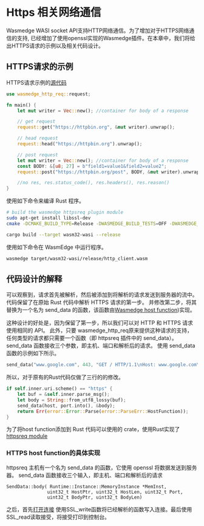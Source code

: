 # Https 相关网络通信

Wasmedge WASI socket API支持HTTP网络通信。为了增加对于HTTPS网络通信的支持, 已经增加了使用openssl实现的Wasmedge插件。在本章中，我们将给出HTTPS请求的示例以及相关代码设计。

## HTTPS请求的示例

HTTPS请求示例的[源代码](https://github.com/2019zhou/wasmedge_http_req/blob/zhou/httpsreq/examples/https.rs)

```rust
use wasmedge_http_req::request;

fn main() {
    let mut writer = Vec::new(); //container for body of a response

    // get request
    request::get("https://httpbin.org", &mut writer).unwrap();

    // head request
    request::head("https://httpbin.org").unwrap();

    // post request
    let mut writer = Vec::new(); //container for body of a response
    const BODY: &[u8; 27] = b"field1=value1&field2=value2";
    request::post("https://httpbin.org/post", BODY, &mut writer).unwrap();

    //no res, res.status_code(), res.headers(), res.reason()
}
```

使用如下命令来编译 Rust 程序。
```bash
# build the wasmedge httpsreq plugin module
sudo apt-get install libssl-dev
cmake -DCMAKE_BUILD_TYPE=Release -DWASMEDGE_BUILD_TESTS=OFF -DWASMEDGE_PLUGIN_HTTPSREQ=true  .. && make -j4

cargo build --target wasm32-wasi --release
```

使用如下命令在 WasmEdge 中运行程序。

```bash
wasmedge target/wasm32-wasi/release/http_client.wasm
```

## 代码设计的解释
可以观察到，请求首先被解析，然后被添加到将解析的请求发送到服务器的流中。 代码保留了在原始 Rust 代码中解析 HTTPS 请求的第一步。 并修改第二步，将其替换为一个名为 send_data 的函数，该函数由[Wasmedge host function](https://github.com/2019zhou/WasmEdge/tree/zhou/httpsreq/plugins/httpsreq))实现。

这种设计的好处是，因为保留了第一步，所以我们可以对 HTTP 和 HTTPS 请求使用相同的 API。 此外，只要 wasmedge_http_req原来提供这种请求的支持，任何类型的请求都只需要一个函数（即 httpsreq 插件中的 send_data）。send_data 函数接收三个参数，即主机、端口和解析后的请求。 使用 send_data 函数的示例如下所示。

```Rust
send_data("www.google.com", 443, "GET / HTTP/1.1\nHost: www.google.com\r\nConnection: Close\r\nReferer: https://www.google.com/\r\n\r\n");
```

所以，对于原有的Rust代码仅做了三行的的修改。
```Rust
if self.inner.uri.scheme() == "https" {
    let buf = &self.inner.parse_msg();
    let body = String::from_utf8_lossy(buf);
    send_data(host, port.into(), &body);
    return Err(error::Error::Parse(error::ParseErr::HostFunction));
}
```

为了将host function添加到 Rust 代码可以使用的 crate，使用Rust实现了[httpsreq module](https://github.com/2019zhou/wasmedge_http_req/blob/zhou/httpsreq/src/httpsreq.rs)

### HTTPS host function的具体实现
httpsreq 主机有一个名为 send_data 的函数，它使用 openssl 将数据发送到服务器。
send_data 函数接收三个输入，即主机、端口和解析后的请求

```
SendData::body( Runtime::Instance::MemoryInstance *MemInst,
               uint32_t HostPtr, uint32_t HostLen, uint32_t Port,
               uint32_t BodyPtr, uint32_t BodyLen)
```

之后，首先[打开连接](https://github.com/WasmEdge/WasmEdge/blob/14a38e13725965026cd1f404fe552f9c41ad09a3/plugins/httpsreq/httpsreqfunc.cpp#L54-L102) 使用SSL_write函数将已经解析的函数写入连接。最后使用SSL_read读取接受，将接受打印到控制台。